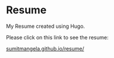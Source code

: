 # Resume

My Resume created using Hugo. 

Please click on this link to see the resume: 

[sumitmangela.github.io/resume/](https://sumitmangela.github.io/resume/)
